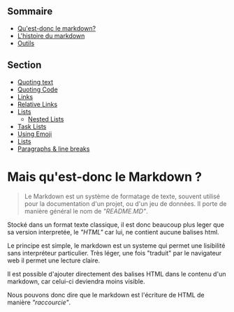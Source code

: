 
## Sommaire
- [Qu'est-donc le markdown?](#explication)
- [L'histoire du markdown](#histoire)
- [Outils](#outils)

  

## Section
- [Quoting text](#quotingText)
- [Quoting Code](#quotingCode)
- [Links](#links)
- [Relative Links](#relativeLinks)
- [Lists](#list)
   - [Nested Lists](#nestedLists)
- [Task Lists](#taskLists)
- [Using Emoji](#emoji)
- [Lists](#list)
- [Paragraphs & line breaks](#paragraphs)



# Mais qu'est-donc le Markdown ? <a id="explication"></a>

> Le Markdown est un système de formatage de texte, souvent utilisé pour la documentation d'un projet, ou d'un jeu de données.
Il porte de manière général le nom de _"README.MD"_.


Stocké dans un format texte classique, il est donc beaucoup plus leger que sa version interpretée, le _"HTML"_ car lui, ne contient aucune balises html.


Le principe est simple, le markdown est un systeme qui permet une lisibilité sans interpréteur particulier. Très léger, une fois "traduit" par le navigateur web
il permet une lecture claire.

Il est possible d'ajouter directement des balises HTML dans le contenu d'un markdown, car celui-ci deviendra moins visible.

Nous pouvons donc dire que le markdown est l'écriture de HTML de manière _"raccourcie"_.
